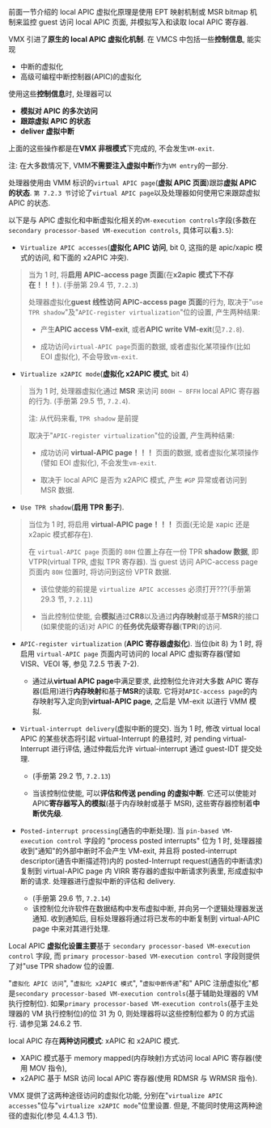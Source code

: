 

前面一节介绍的 local APIC 虚拟化原理是使用 EPT 映射机制或 MSR bitmap 机制来监控 guest 访问 local APIC 页面, 并模拟写入和读取 local APIC 寄存器.

VMX 引进了**原生的 local APIC 虚拟化机制**. 在 VMCS 中包括一些**控制信息**, 能实现

* 中断的虚拟化
* 高级可编程中断控制器(APIC)的虚拟化

使用这些**控制信息**时, 处理器可以
* **模拟对 APIC 的多次访问**
* **跟踪虚拟 APIC 的状态**
* **deliver 虚拟中断**

上面的这些操作都是在**VMX 非根模式**下完成的, 不会发生`VM-exit`.

注: 在大多数情况下, VMM**不需要注入虚拟中断**作为`VM entry`的一部分.

处理器使用由 VMM 标识的`virtual APIC page`(**虚拟 APIC 页面**)跟踪**虚拟 APIC 的状态**.  `第 7.2.3 节`讨论了`virtual APIC page`以及处理器如何使用它来跟踪虚拟 APIC 的状态.

以下是与 APIC 虚拟化和中断虚拟化相关的`VM-execution controls`字段(多数在`secondary processor-based VM-execution controls`, 具体可以看`3.5`):

* `Virtualize APIC accesses`(**虚拟化 APIC 访问**, bit 0, 这指的是 apic/xapic 模式的访问, 和下面的 x2APIC 冲突).

> 当为 1 时, 将**启用 APIC-access page 页面**(在**x2apic 模式下不存在！！！**). (手册第 29.4 节, `7.2.3`)
>
> 处理器虚拟化**guest 线性访问 APIC-access page 页面**的行为, 取决于"`use TPR shadow`"及"`APIC-register virtualization`"位的设置, 产生两种结果:
>
> - 产生**APIC access VM-exit**, 或者**APIC write VM-exit**(见`7.2.8`).
>
> - 成功访问`virtual-APIC page`页面的数据, 或者虚拟化某项操作(比如 EOI 虚拟化), 不会导致`vm-exit`.

* `Virtualize x2APIC mode`(**虚拟化 x2APIC 模式**, bit 4)

> 当为 1 时, 处理器虚拟化通过 **MSR** 来访问 `800H ~ 8FFH` local APIC 寄存器的行为. (手册第 29.5 节, `7.2.4`).
>
> 注: 从代码来看, `TPR shadow` 是前提
>
> 取决于"`APIC-register virtualization`"位的设置, 产生两种结果:
>
> * 成功访问 **virtual-APIC page！！！** 页面的数据, 或者虚拟化某项操作(譬如 EOI 虚拟化), 不会发生`vm-exit`.
>
> * 取决于 local APIC 是否为 x2APIC 模式, 产生 `#GP` 异常或者访问到 MSR 数据.

* `Use TPR shadow`(**启用 TPR 影子**).

> 当位为 1 时, 将启用 **virtual-APIC page！！！** 页面(无论是 xapic 还是 x2apic 模式都存在).
>
> 在 `virtual-APIC page` 页面的 `80H` 位置上存在一份 TPR **shadow 数据**, 即 VTPR(virtual TPR, 虚拟 TPR 寄存器). 当 guest 访问 APIC-access page 页面内 `80H` 位置时, 将访问到这份 VPTR 数据.
>
> * 该位使能的前提是 `virtualize APIC accesses` 必须打开???(手册第 29.3 节, `7.2.11`)
>
> * 当此控制位使能, 会**模拟**通过**CR8**以及通过**内存映射**或基于**MSR**的接口(如果使能的话)对 APIC 的**任务优先级寄存器**(**TPR**)的访问.

* `APIC-register virtualization` (**APIC 寄存器虚拟化**). 当位(bit 8) 为 1 时, 将启用 `virtual-APIC page` 页面内可访问的 local APIC 虚拟寄存器(譬如 VISR、VEOI 等, 参见 7.2.5 节表 7-2).

    * 通过从**virtual APIC page**中满足要求, 此控制位允许对大多数 APIC 寄存器(启用)进行**内存映射**和基于**MSR**的读取. 它将对`APIC-access page`的内存映射写入定向到**virtual-APIC page**, 之后是 VM-exit 以进行 VMM 模拟.

* `Virtual-interrupt delivery`(虚拟中断的提交). 当为 1 时, 修改 virtual local APIC 的某些状态将引起 virtual-Interrupt 的悬挂时, 对 pending virtual-Interrupt 进行评估, 通过仲裁后允许 virtual-interrupt 通过 guest-IDT 提交处理.

    * (手册第 29.2 节, `7.2.13`)

    * 当该控制位使能, 可以**评估和传送 pending 的虚拟中断**. 它还可以使能对 APIC**寄存器写入的模拟**(基于内存映射或基于 MSR), 这些寄存器控制着**中断优先级**.

* `Posted-interrupt processing`(通告的中断处理). 当 `pin-based VM-execution control` 字段的 "process posted interrupts" 位为 1 时, 处理器接收到"通知"的外部中断时不会产生 VM-exit, 并且将 posted-interrupt descriptor(通告中断描述符)内的 posted-Interrupt request(通告的中断请求)复制到 virtual-APIC page 内 VIRR 寄存器的虚拟中断请求列表里, 形成虚拟中断的请求. 处理器进行虚拟中断的评估和 delivery.

    * (手册第 29.6 节, `7.2.14`)
    * 该控制位允许软件在数据结构中发布虚拟中断, 并向另一个逻辑处理器发送通知. 收到通知后, 目标处理器将通过将已发布的中断复制到 virtual-APIC page 中来对其进行处理.

Local APIC **虚拟化设置主要**基于 `secondary processor-based VM-execution control` 字段, 而 `primary processor-based VM-execution control` 字段则提供了对"use TPR shadow 位的设置.

"`虚拟化 APIC 访问`", "`虚拟化 x2APIC 模式`", "`虚拟中断传递`"和" APIC 注册虚拟化"都是`secondary processor-based VM-execution controls`(基于辅助处理器的 VM 执行控制位). 如果`primary processor-based VM-execution controls`(基于主处理器的 VM 执行控制位)的位 31 为 0, 则处理器将以这些控制位都为 0 的方式运行. 请参见第 24.6.2 节.

local APIC 存在**两种访问模式**: xAPIC 和 x2APIC 模式.

* XAPIC 模式基于 memory mapped(内存映射)方式访问 local APIC 寄存器(使用 MOV 指令),
* x2APIC 基于 MSR 访问 local APIC 寄存器(使用 RDMSR 与 WRMSR 指令).

VMX 提供了这两种途径访问的虚拟化功能, 分别在"`virtualize APIC accesses`"位与"`virtualize x2APIC mode`"位里设置. 但是, 不能同时使用这两种途径的虚拟化(参见 4.4.1.3 节).
